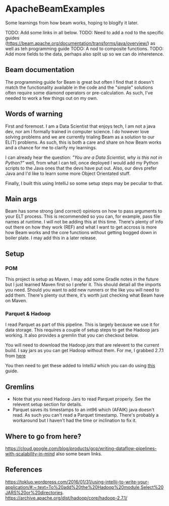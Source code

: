 # ApacheBeamExamples
Some learnings from how beam works, hoping to blogify it later. 

TODO: Add some links in all below.
TODO: Need to add a nod to the specific guides (https://beam.apache.org/documentation/transforms/java/overview/) as well as teh programming guide
TODO: A nod to composite functions. 
TODO: Add more fields to the data, perhaps also split up so we can do inheretence. 
 
## Beam documentation 
The programming guide for Beam is great but often I find that it doesn't 
match the functionality available in the code and the "simple" solutions
often require some diamond operators or pre-calculation. As such, I've
needed to work a few things out on my own.  

## Words of warning
First and foremost. I am a Data Scientist that enjoys tech, I am not
a java dev, nor am I formally trained in computer science. I do 
however love solving problems and we are currently trialing Beam 
as a solution to our EL(T) problems. As such, this is both a care 
and share on how Beam works and a chance for me to clarify my 
learnings. 

I can already hear the question: *"You are a Data Scientist, why 
is this not in Python?"* well, from what I can tell, once deployed
I would add my Python scripts to the Java ones that the devs have
put out. Also, our devs prefer Java and I'd like to learn some 
more Object Orientated stuff. 

Finally, I built this using IntelliJ so some setup steps may be 
peculiar to that. 

## Main args
Beam has some strong (and correct) opinions on how to pass arguments to 
your ELT process. This is recommended so you can, for example, pass file
names at runtime. I will not be adding this at this time. There's plenty of 
info out there on how they work (REF) and what I want to get accross is more 
how Beam works and the core functions without getting bogged down in boiler 
plate. I may add this in a later release. 

## Setup

### POM
This project is setup as Maven, I may add some Gradle notes in the 
future but I just learned Maven first so I prefer it. This should
detail all the imports you need. Should you want to add new runners
or the like you will need to add them. There's plenty out there, 
it's worth just checking what Beam have on Maven. 

### Parquet & Hadoop
I read Parquet as part of this pipeline. This is largely because we 
use it for data storage. This requires a couple of setup steps to get
the Hadoop jars working. It also provides a gremlin that you can 
checkout below. 

You will need to download the Hadoop *jars* that are relevent to the
current build. I say jars as you can get Hadoop without them. For me,
I grabbed 2.7.1 from [here](https://archive.apache.org/dist/hadoop/core/hadoop-2.7.1/)

You then need to get these added to IntelliJ which you can do using 
[this](https://tokluo.wordpress.com/2016/01/31/using-intellij-to-write-your-application/#:~:text=To%20add%20the%20Hadoop%20module,Select%20JARS%20or%20directories.)
guide. 


## Gremlins
* Note that you need Hadoop Jars to read Parquet properly. See the
relevent setup section for details. 
* Parquet saves its timestamps to an int96 which (AFAIK) java doesn't 
read. As such you can't read a Parquet timestamp. There's probably a 
workaround but I haven't had the time or inclination to fix it.  

## Where to go from here? 
https://cloud.google.com/blog/products/gcp/writing-dataflow-pipelines-with-scalability-in-mind
also some beam links. 

## References
https://tokluo.wordpress.com/2016/01/31/using-intellij-to-write-your-application/#:~:text=To%20add%20the%20Hadoop%20module,Select%20JARS%20or%20directories.
https://archive.apache.org/dist/hadoop/core/hadoop-2.7.1/